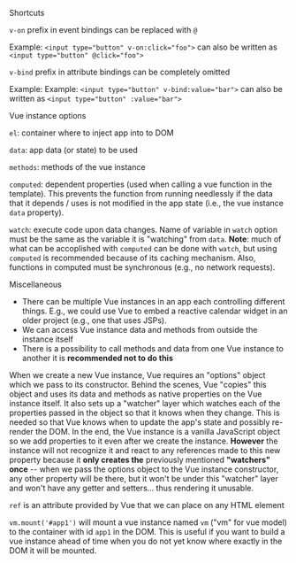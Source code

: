 Shortcuts

`v-on` prefix in event bindings can be replaced with `@`

Example: `<input type="button" v-on:click="foo">` can also be written as `<input type="button" @click="foo">`

`v-bind` prefix in attribute bindings can be completely omitted

Example: Example: `<input type="button" v-bind:value="bar">` can also be written as `<input type="button" :value="bar">`

Vue instance options

`el`: container where to inject app into to DOM

`data`: app data (or state) to be used

`methods`: methods of the vue instance

`computed`: dependent properties (used when calling a vue function in the template). This prevents the function from running needlessly if the data that it depends / uses is not modified in the app state (i.e., the vue instance `data` property).

`watch`: execute code upon data changes. Name of variable in `watch` option must be the same as the variable it is "watching" from `data`. **Note**: much of what can be accoplished with `computed` can be done with `watch`, but using `computed` is recommended because of its caching mechanism. Also, functions in computed must be synchronous (e.g., no network requests).

Miscellaneous

- There can be multiple Vue instances in an app each controlling different things. E.g., we could use Vue to embed a reactive calendar widget in an older project (e.g., one that uses JSPs).
- We can access Vue instance data and methods from outside the instance itself
- There is a possibility to call methods and data from one Vue instance to another it is **recommended not to do this**

When we create a new Vue instance, Vue requires an "options" object which we pass to its constructor. Behind the scenes, Vue "copies" this object and uses its data and methods as native properties on the Vue instance itself. It also sets up a "watcher" layer which watches each of the properties passed in the object so that it knows when they change. This is needed so that Vue knows when to update the app's state and possibly re-render the DOM. In the end, the Vue instance is a vanilla JavaScript object so we add properties to it even after we create the instance. **However** the instance will not recognize it and react to any references made to this new property because it **only creates the** previously mentioned **"watchers" once** -- when we pass the options object to the Vue instance constructor, any other property will be there, but it won't be under this "watcher" layer and won't have any getter and setters... thus rendering it unusable.

`ref` is an attribute provided by Vue that we can place on any HTML element

`vm.mount('#app1')` will mount a vue instance named `vm` ("vm" for vue model) to the container with id `app1` in the DOM. This is useful if you want to build a vue instance ahead of time when you do not yet know where exactly in the DOM it will be mounted.